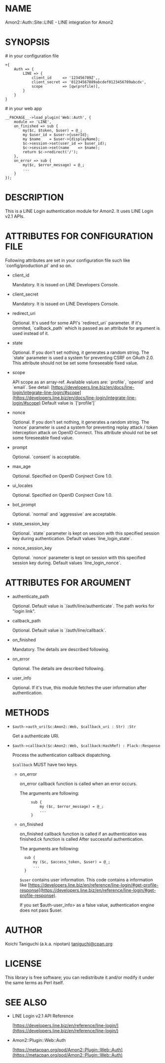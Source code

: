 # NAME

Amon2::Auth::Site::LINE - LINE integration for Amon2

# SYNOPSIS

\# in your configuration file

    +{
        Auth => {
            LINE => {
                client_id     => '123456789Z',,
                client_secret => '01234567889abcdef0123456789abcdx',
                scope         => [qw(profile)],
            }
        }
    }

\# in your web app

    __PACKAGE__->load_plugin('Web::Auth', {
        module => 'LINE',
        on_finished => sub {
            my($c, $token, $user) = @_;
            my $user_id = $user->{userId};
            my $name    = $user->{displayName};
            $c->session->set(user_id => $user_id);
            $c->session->set(name    => $name);
            return $c->redirect('/');
        },
        on_error => sub {
            my($c, $error_message) = @_;
            ...
        }
    });
    

# DESCRIPTION

This is a LINE Login authentication module for Amon2.
It uses LINE Login v2.1 APIs.

# ATTRIBUTES FOR CONFIGURATION FILE

Following attributes are set in your configuration file such like \`config/production.pl\` and so on.

- client\_id

    Mandatory. It is issued on LINE Developers Console.

- client\_secret

    Mandatory. It is issued on LINE Developers Console.

- redirect\_uri

    Optional. It's used for some API's \`redirect\_uri\` parameter.
    If it's ommited, \`callback\_path\` which is passed as an attribute for argument is used instead of it.

- state

    Optional. If you don't set nothing, it generates a random string.
    The \`state\` parameter is used a system for preventing CSRF on OAuth 2.0. This attribute should not be set some foreseeable fixed value.

- scope

    API scope as an array-ref.
    Available values are: \`profile\`, \`openid\` and \`email\`.
    See detail: [https://developers.line.biz/en/docs/line-login/integrate-line-login/#scope](https://developers.line.biz/en/docs/line-login/integrate-line-login/#scope)
    Default value is \`\['profile'\]\`

- nonce

    Optional. If you don't set nothing, it generates a random string.
    The \`nonce\` parameter is used a system for preventing replay attack / token interception attack on OpenID Connect. This attribute should not be set some foreseeable fixed value.

- prompt

    Optional. \`consent\` is acceptable.

- max\_age

    Optional. Specified on OpenID Conjnect Core 1.0.

- ui\_locales

    Optional. Specified on OpenID Conjnect Core 1.0.

- bot\_prompt

    Optional. \`normal\` and \`aggressive\` are acceptable.

- state\_session\_key

    Optional. \`state\` parameter is kept on session with this specified session key during authentication.
    Default values \`line\_login\_state\`.

- nonce\_session\_key

    Optional. \`nonce\` parameter is kept on session with this specified session key during.
    Default values \`line\_login\_nonce\`.

# ATTRIBUTES FOR ARGUMENT

- authenticate\_path

    Optional. Default value is \`/auth/line/authenticate\`. The path works for "login link".

- callback\_path

    Optional. Default value is \`/auth/line/callback\`.

- on\_finished

    Mandatory. The details are described following.

- on\_error

    Optional. The details are described following.

- user\_info

    Optional. If it's true, this module fetches the user information after authentication.

# METHODS

- `$auth->auth_uri($c:Amon2::Web, $callback_uri : Str) :Str`

    Get a authenticate URI.

- `$auth->callback($c:Amon2::Web, $callback:HashRef) : Plack::Response`

    Process the authentication callback dispatching.

    `$callback` MUST have two keys.

    - on\_error

        on\_error callback function is called when an error occurs.

        The arguments are following:

               sub {
                   my ($c, $error_message) = @_;
                   ...
               }
            

    - on\_finished

        on\_finished callback function is called if an authentication was finished.ck function is called After successful authentication.

        The arguments are following:

            sub {
                my ($c, $access_token, $user) = @_;
                ...
            }

        `$user` contains user information. This code contains a information like [https://developers.line.biz/en/reference/line-login/#get-profile-response](https://developers.line.biz/en/reference/line-login/#get-profile-response).

        If you set $auth-user\_info> as a false value, authentication engine does not pass $user.

# AUTHOR

Koichi Taniguchi (a.k.a. nipotan) <taniguchi@cpan.org>

# LICENSE

This library is free software; you can redistribute it and/or modify
it under the same terms as Perl itself.

# SEE ALSO

- LINE Login v2.1 API Reference

    [https://developers.line.biz/en/reference/line-login/](https://developers.line.biz/en/reference/line-login/)

- Amon2::Plugin::Web::Auth

    [https://metacpan.org/pod/Amon2::Plugin::Web::Auth](https://metacpan.org/pod/Amon2::Plugin::Web::Auth)
